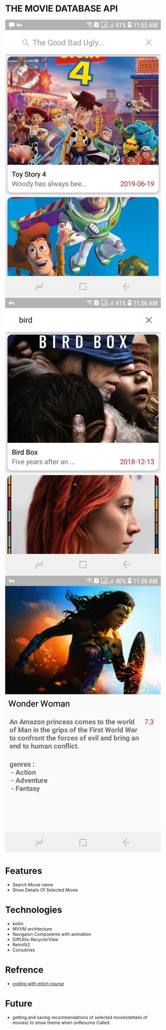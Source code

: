 # THE MOVIE DATABASE API

  ![first page](https://github.com/nima-abdpoor/TMDB/blob/kotlin/app/src/main/res/raw/one.jpg)![second page](https://github.com/nima-abdpoor/TMDB/blob/kotlin/app/src/main/res/raw/two.jpg)
  ![third page](https://github.com/nima-abdpoor/TMDB/blob/kotlin/app/src/main/res/raw/three.jpg)

# Features
 - Search Movie name 
 - Show Details Of Selected Movie
 
# Technologies
 - kotlin
 - MVVM architecture
 - Navigaion Components with animation
 - DiffUtils-RecyclerView
 - Retrofit2
 - Coroutines
 
# Refrence
 - [coding with mitch course](https://codingwithmitch.com/courses/rest-api-mvvm-retrofit2/)
 

# Future
 - getting and saving recommendations of selected movie(dettails of movies) to show theme when onResume Called.
